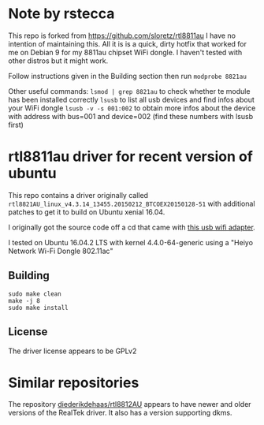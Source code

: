 # Note by rstecca
This repo is forked from https://github.com/sloretz/rtl8811au
I have no intention of maintaining this. All it is is a quick, dirty hotfix that worked for me on Debian 9 for my 8811au chipset WiFi dongle. I haven't tested with other distros but it might work.

Follow instructions given in the Building section then run `modprobe 8821au`

Other useful commands:
`lsmod | grep 8821au` to check whether te module has been installed correctly
`lsusb` to list all usb devices and find infos about your WiFi dongle
`lsusb -v -s 001:002` to obtain more infos about the device with address with bus=001 and device=002 (find these numbers with lsusb first)

# rtl8811au driver for recent version of ubuntu

This repo contains a driver originally called `rtl8821AU_linux_v4.3.14_13455.20150212_BTCOEX20150128-51` with additional patches to get it to build on Ubuntu xenial 16.04.

I originally got the source code off a cd that came with [this usb wifi adapter](https://www.amazon.com/Heiyo-Network-600Mbps-802-11ac-Wireless/dp/B01N2NJFPG).

I tested on Ubuntu 16.04.2 LTS with kernel 4.4.0-64-generic using a "Heiyo Network Wi-Fi Dongle 802.11ac"


## Building

```
sudo make clean
make -j 8
sudo make install
```

## License
The driver license appears to be GPLv2

# Similar repositories
The repository [diederikdehaas/rtl8812AU](https://github.com/diederikdehaas/rtl8812AU) appears to have newer and older versions of the RealTek driver.
It also has a version supporting dkms.
